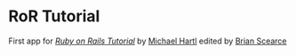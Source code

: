 # RoR Tutorial

First app for [*Ruby on Rails Tutorial*](http://railstutorial.org/)
by [Michael Hartl](http://michaelhartl.com)
edited by [Brian Scearce](http://www.pathetique.com)
